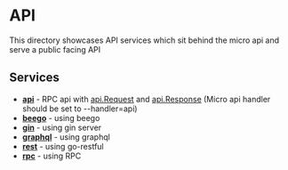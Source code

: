 # API

This directory showcases API services which sit behind the micro api and serve a public facing API

## Services

- [**api**](api.go) - RPC api with [api.Request](https://github.com/ship-os/ship-micro/blob/master/api/proto/api.proto#L11L18) and [api.Response](https://github.com/ship-os/ship-micro/blob/master/api/proto/api.proto#L21L25) (Micro api handler should be set to --handler=api)
- [**beego**](beego) - using beego
- [**gin**](gin) - using gin server
- [**graphql**](graphql) - using graphql
- [**rest**](rest) - using go-restful
- [**rpc**](rpc) - using RPC
